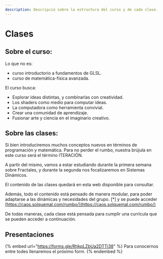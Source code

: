 ```yaml
---
description: Descripció sobre la estructura del curso y de cada clase.
---
```


# Clases

## Sobre el curso:

Lo que no es:

* curso introductorio a fundamentos de GLSL.
* curso de matemática-física avanzada.

El curso busca:

* Explorar ideas distintas, y combinarlas con creatividad.
* Los shaders como medio para computar ideas.
* La computadora como herramienta convivial.
* Crear una comunidad de aprendizaje.
* Fusionar arte y ciencia en el imaginario creativo.

## **Sobre las clases:**

Si bien introduciremos muchos conceptos nuevos en términos de programación y matemática. Para no perder el rumbo, nuestra brújula en este curso será el término ITERACIÓN.

A partir del mismo, vamos a estar estudiando durante la primera semana sobre Fractales,  y durante la segunda nos focalizaremos en Sistemas Dinámicos.&#x20;

El contenido de las clases  quedará en esta web disponible para consultar.

Además, todo el contenido  está pensado de manera modular, para poder adaptarse a las dinámicas y necesidades del grupo. \[\*] y se puede acceder [https://caos.solquemal.com/rumbo/](https://caos.solquemal.com/rumbo/)

De todas maneras, cada clase está pensada para cumplir una currícula que se pueden acceder a continuación.



## Presentaciones

{% embed url="https://forms.gle/RtjkpLZbUa2DTTi38" %}
Para conocernos entre todes llenaremos el próximo form.
{% endembed %}

